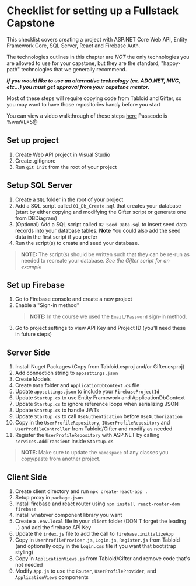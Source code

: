 # Checklist for setting up a Fullstack Capstone

This checklist covers creating a project with ASP<span>.</span>NET Core Web API, Entity Framework Core, SQL Server, React and Firebase Auth.

The technologies outlines in this chapter are _NOT_ the only technologies you are allowed to use for your capstone, but they are the standard, "happy-path" technologies that we generally recommend.

_**If you would like to use an alternative technology (ex. ADO<span>.</span>NET, MVC, etc...) you must get approval from your capstone mentor.**_

Most of these steps will require copying code from Tabloid and Gifter, so you may want to have those repositories handy before you start

You can view a video walkthrough of these steps [here](https://us02web.zoom.us/rec/share/Bgnm4gt_tnzLDqYjurEu6fNlNFKR1JvUIv6MJPzV3pUn5O7SorCKThA7oZSOENH5.CPfq3-FjcpbbHSvt) Passcode is %wmVL*5@

## Set up project

1. Create Web API project in Visual Studio
1. Create .gitignore
1. Run `git init` from the root of your project

## Setup SQL Server
1. Create a `SQL` folder in the root of your project
1. Add a SQL script called `01_Db_Create.sql` that creates your database (start by either copying and modifying the Gifter script or generate one from DBDiagram)
1. (Optional) Add a SQL script called  `02_Seed_Data.sql` to insert seed data records into your database tables. **Note** You could also add the seed data in the first script if you prefer
1. Run the script(s) to create and seed your database.

> **NOTE:** The script(s) should be written such that they can be re-run as needed to recreate your database. _See the Gifter script for an example_


## Set up Firebase

1. Go to Firebase console and create a new project
1. Enable a "Sign-in method"
    > **NOTE:** In the course we used the `Email/Password` sign-in method.
1. Go to project settings to view API Key and Project ID (you'll need these in future steps)

## Server Side

1. Install Nuget Packages (Copy from Tabloid.csproj and/or Gifter.csproj)
1. Add connection string to `appsettings.json`
1. Create Models
1. Create `Data` folder and `ApplicationDbContext.cs` file
1. Update `appsettings.json` to include your `FirebaseProjectId`
1. Update `Startup.cs` to use Entity Framework and ApplicationDbContext
1. Update `Startup.cs` to ignore reference loops when serializing JSON
1. Update `Startup.cs` to handle JWTs
1. Update `Startup.cs` to call `UseAuthentication` before `UseAuthorization`
1. Copy in the `UserProfileRepository`, `IUserProfileRepository` and `UserProfileController` from Tabloid/Gifter and modify as needed
1. Register the `UserProfileRepository` with ASP.NET by calling `services.AddTransient` inside `Startup.cs`

> **NOTE:** Make sure to update the `namespace` of any classes you copy/paste from another project.

## Client Side

1. Create client directory and run `npx create-react-app .`
1. Setup proxy in `package.json`
1. Install firebase and react router using `npm install react-router-dom firebase`
1. Install whatever component library you want
1. Create a `.env.local` file in your `client` folder (DON'T forget the leading `.`) and add the firebase API Key
1. Update the `index.js` file to add the call to `firebase.initializeApp`
1. Copy in `UserProfileProvider.js`, `Login.js`, `Register.js` from Tabloid (and optionally copy in the `Login.css` file if you want that bootstrap styling)
1. Copy in `ApplicationViews.js` from Tabloid/Gifter and remove code that's not needed
1. Modify `App.js` to use the `Router`, `UserProfileProvider`, and `ApplicationViews` components
